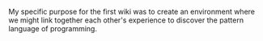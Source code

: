 My specific purpose for the first wiki was to create an environment where we might link together each other's experience to discover the pattern language of programming.